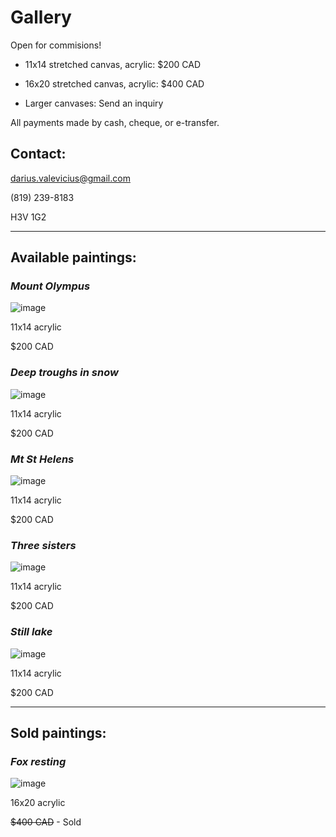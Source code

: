 # Gallery
Open for commisions!

- 11x14 stretched canvas, acrylic: $200 CAD

- 16x20 stretched canvas, acrylic: $400 CAD

- Larger canvases: Send an inquiry

All payments made by cash, cheque, or e-transfer.

## Contact:
darius.valevicius@gmail.com

(819) 239-8183

H3V 1G2

-----

## Available paintings:

### *Mount Olympus*

![image](images/mount_olympus.jpg)

11x14 acrylic

$200 CAD

### *Deep troughs in snow*

![image](images/deep_troughs.JPG)

11x14 acrylic

$200 CAD

### *Mt St Helens*

![image](images/st_helens.jpg)

11x14 acrylic

$200 CAD

### *Three sisters*

![image](images/three_sisters.JPG)

11x14 acrylic

$200 CAD

### *Still lake*

![image](images/quebec_lake.JPG)

11x14 acrylic

$200 CAD

-----

## Sold paintings:

### *Fox resting*

![image](images/fox_resting.JPG)

16x20 acrylic

~~$400 CAD~~  - Sold

